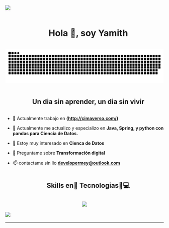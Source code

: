 
<!--horizontal divider(gradiant)-->
<img src="https://user-images.githubusercontent.com/73097560/115834477-dbab4500-a447-11eb-908a-139a6edaec5c.gif">

<!--h1 without bottom border-->
<div id="user-content-toc">
  <ul align="center">
    <summary><h1 style="display: inline-block">Hola 👋, soy Yamith</h1></summary>
  </ul>
</div>


<!--- snake -->
<div align="center">
  <img  src="https://github.com/1999AZZAR/1999AZZAR/blob/main/resources/img/grid-snake.svg"
       alt="snake" /></a>
</div>


<!--h2 without bottom border-->
<div id="user-content-toc">
  <ul align="center">
    <summary><h2 style="display: inline-block">Un dia sin aprender, un dia sin vivir</h2></summary>
  </ul>
</div>


<!--Intro start-->
- 🔭 Actualmente trabajo en  **(http://cimaverso.com/)**

- 🌱 Actualmente me actualizo y especializo en  **Java, Spring, y python con pandas para Ciencia de Datos.**

- 🤔 Estoy muy interesado en  **Cienca de Datos**

- 💬 Preguntame sobre **Transformación digital**

- 📫 contactame sin lio **developermey@outlook.com**







<!--h1 without bottom border-->
<div id="user-content-toc">
  <ul align="center">
    <summary><h2 style="display: inline-block">Skills en👨 Tecnologias🏻‍💻</h2></summary>
  </ul>
</div>
<!--tech stack icons-->
<p align="center">
  <a href="https://skillicons.dev">
    <img src="https://skillicons.dev/icons?i=git,github,html,css,js,bootstrap,figma,discord,idea,java,linux,mysql,py,vscode&perline=14" />
  </a>
</p>



<div align="center">
  

  
</div>

<!--horizontal divider(gradiant)-->
<img src="https://user-images.githubusercontent.com/73097560/115834477-dbab4500-a447-11eb-908a-139a6edaec5c.gif">

----------------------------------------------------------------------


